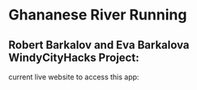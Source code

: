 # Ghananese River Running
## Robert Barkalov and Eva Barkalova WindyCityHacks Project:
current live website to access this app: 
